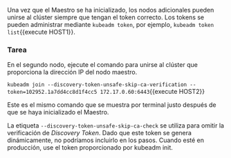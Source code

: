 Una vez que el Maestro se ha inicializado, los nodos adicionales pueden unirse al clúster siempre que tengan el token correcto. Los tokens se pueden administrar mediante `kubeadm token`, por ejemplo, `kubeadm token list`{{execute HOST1}}.

### Tarea

En el segundo nodo, ejecute el comando para unirse al clúster que proporciona la dirección IP del nodo maestro.

`kubeadm join --discovery-token-unsafe-skip-ca-verification --token=102952.1a7dd4cc8d1f4cc5 172.17.0.60:6443`{{execute HOST2}}

Este es el mismo comando que se muestra por terminal justo después de que se haya inicializado el Maestro.

La etiqueta `--discovery-token-unsafe-skip-ca-check` se utiliza para omitir la verificación de _Discovery Token_. Dado que este token se genera dinámicamente, no podríamos incluirlo en los pasos. Cuando esté en producción, use el token proporcionado por kubeadm init.